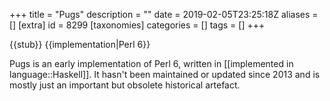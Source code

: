 +++
title = "Pugs"
description = ""
date = 2019-02-05T23:25:18Z
aliases = []
[extra]
id = 8299
[taxonomies]
categories = []
tags = []
+++

{{stub}}
{{implementation|Perl 6}}

Pugs is an early implementation of Perl 6, written in [[implemented in language::Haskell]]. It hasn't been maintained or updated since 2013 and is mostly just an important but obsolete historical artefact.
